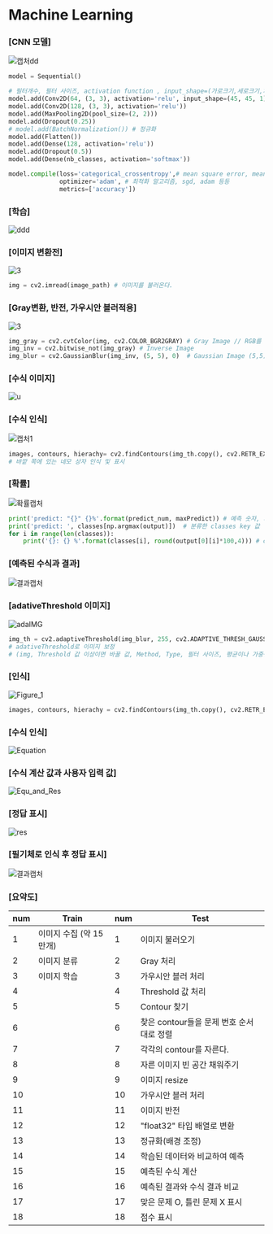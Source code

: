 # Machine Learning

### [CNN 모델]

![캡처dd](README.assets/CNN.JPG)

```python
model = Sequential()

# 필터개수, 필터 사이즈, activation function , input_shape=(가로크기,세로크기,차원)
model.add(Conv2D(64, (3, 3), activation='relu', input_shape=(45, 45, 1)))
model.add(Conv2D(128, (3, 3), activation='relu'))
model.add(MaxPooling2D(pool_size=(2, 2)))
model.add(Dropout(0.25))
# model.add(BatchNormalization()) # 정규화
model.add(Flatten())
model.add(Dense(128, activation='relu'))
model.add(Dropout(0.5))
model.add(Dense(nb_classes, activation='softmax'))

model.compile(loss='categorical_crossentropy',# mean square error, mean absolute error 등 사용 가능
              optimizer='adam',	# 최적화 알고리즘, sgd, adam 등등
              metrics=['accuracy'])
```





### [학습]

![ddd](README.assets/train.JPG)







### [이미지 변환전] 

![3](README.assets/3.jpg)

```python
img = cv2.imread(image_path) # 이미지를 불러온다.
```



### [Gray변환, 반전, 가우시안 블러적용]

![3](README.assets/3.PNG)

```python
img_gray = cv2.cvtColor(img, cv2.COLOR_BGR2GRAY) # Gray Image // RGB를 Gray로 변환(3차원 -> 1차원)
img_inv = cv2.bitwise_not(img_gray)	# Inverse Image
img_blur = cv2.GaussianBlur(img_inv, (5, 5), 0)  # Gaussian Image (5,5) 필터로 적용
```



### [수식 이미지]

![u](README.assets/u.jpg)





### [수식 인식]

![캡처1](README.assets/캡처1.PNG)

```python
images, contours, hierachy= cv2.findContours(img_th.copy(), cv2.RETR_EXTERNAL, cv2.CHAIN_APPROX_SIMPLE)
# 바깥 쪽에 있는 네모 상자 인식 및 표시
```





### [확률]

![확률캡처](README.assets/확률.PNG)

```python
print('predict: "{}" {}%'.format(predict_num, maxPredict)) # 예측 숫자, 가장 높은 확률의 숫자
print('predict: ', classes[np.argmax(output)]) 	# 분류한 classes key 값
for i in range(len(classes)):
    print('{}: {} %'.format(classes[i], round(output[0][i]*100,4))) # classes 각각의 확률
```





### [예측된 수식과 결과]

![결과캡처](README.assets/결과캡처.PNG)



### [adativeThreshold 이미지]

![adaIMG](README.assets/adaIMG.JPG)

```python
img_th = cv2.adaptiveThreshold(img_blur, 255, cv2.ADAPTIVE_THRESH_GAUSSIAN_C, cv2.THRESH_BINARY_INV, 5, 2)
# adativeThreshold로 이미지 보정
# (img, Threshold 값 이상이면 바꿀 값, Method, Type, 필터 사이즈, 평균이나 가중평균에서 차감할 값)
```



### [인식]

![Figure_1](README.assets/Figure_1.jpeg)

```python
images, contours, hierachy = cv2.findContours(img_th.copy(), cv2.RETR_EXTERNAL, cv2.CHAIN_APPROX_SIMPLE)
```





### [수식 인식]

![Equation](README.assets/Equation.jpg)





### [수식 계산 값과 사용자 입력 값]

![Equ_and_Res](README.assets/Equ_and_Res.jpg)





### [정답 표시]

![res](README.assets/res.JPG)



### [필기체로 인식 후 정답 표시]

![결과캡처](README.assets/결과캡처-1591354410709.JPG)





### [요약도]

| num  | Train                   | num  | Test                                     |
| - | ---------------------------- | - | --------------------------------------------- |
| 1    | 이미지 수집 (약 15만개) | 1    | 이미지 불러오기                          |
| 2    | 이미지 분류             | 2    | Gray 처리                                |
| 3    | 이미지 학습             | 3    | 가우시안 블러 처리                       |
| 4    |                         | 4    | Threshold 값 처리                        |
| 5    |                         | 5    | Contour 찾기                             |
| 6    |                         | 6    | 찾은 contour들을 문제 번호 순서대로 정렬 |
| 7    |                         | 7    | 각각의 contour를 자른다.                 |
| 8    |                         | 8    | 자른 이미지 빈 공간 채워주기             |
| 9    |                         | 9    | 이미지 resize                            |
| 10   |                         | 10   | 가우시안 블러 처리                       |
| 11   |                         | 11   | 이미지 반전                              |
| 12   |                         | 12   | "float32" 타입 배열로 변환               |
| 13   |                         | 13   | 정규화(배경 조정)                        |
| 14   |                         | 14   | 학습된 데이터와 비교하여 예측            |
| 15   |                         | 15   | 예측된 수식 계산                         |
| 16   |                         | 16   | 예측된 결과와 수식 결과 비교             |
| 17   |                         | 17   | 맞은 문제 O, 틀린 문제 X 표시            |
| 18   |                         | 18   | 점수 표시                                |

